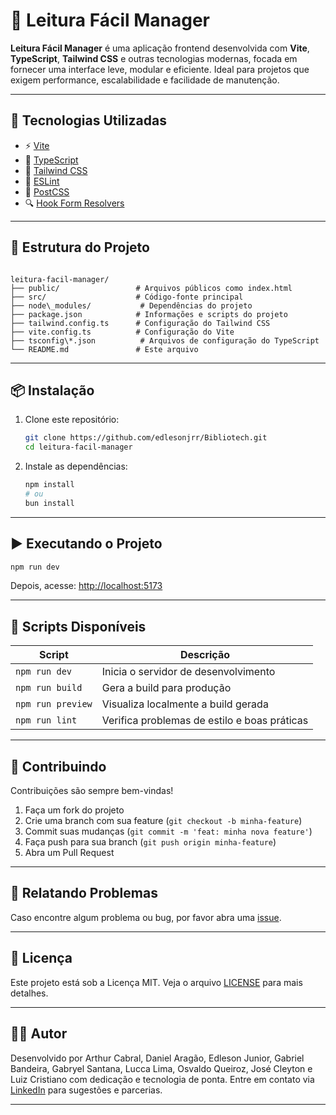 # 📘 Leitura Fácil Manager


**Leitura Fácil Manager** é uma aplicação frontend desenvolvida com **Vite**, **TypeScript**, **Tailwind CSS** e outras tecnologias modernas, focada em fornecer uma interface leve, modular e eficiente. Ideal para projetos que exigem performance, escalabilidade e facilidade de manutenção.

---

## 🚀 Tecnologias Utilizadas

- ⚡ [Vite](https://vitejs.dev/)
- 🧠 [TypeScript](https://www.typescriptlang.org/)
- 🎨 [Tailwind CSS](https://tailwindcss.com/)
- 🧹 [ESLint](https://eslint.org/)
- 🔧 [PostCSS](https://postcss.org/)
- 🔍 [Hook Form Resolvers](https://react-hook-form.com/get-started#SchemaValidation)

---

## 📁 Estrutura do Projeto

```

leitura-facil-manager/
├── public/                 # Arquivos públicos como index.html
├── src/                    # Código-fonte principal
├── node\_modules/           # Dependências do projeto
├── package.json            # Informações e scripts do projeto
├── tailwind.config.ts      # Configuração do Tailwind CSS
├── vite.config.ts          # Configuração do Vite
├── tsconfig\*.json          # Arquivos de configuração do TypeScript
└── README.md               # Este arquivo

````

---

## 📦 Instalação

1. Clone este repositório:
   ```bash
   git clone https://github.com/edlesonjrr/Bibliotech.git
   cd leitura-facil-manager


2. Instale as dependências:

   ```bash
   npm install
   # ou
   bun install
   ```

---

## ▶️ Executando o Projeto

```bash
npm run dev
```

Depois, acesse: [http://localhost:5173](http://localhost:5173)

---

## 🔨 Scripts Disponíveis

| Script            | Descrição                                    |
| ----------------- | -------------------------------------------- |
| `npm run dev`     | Inicia o servidor de desenvolvimento         |
| `npm run build`   | Gera a build para produção                   |
| `npm run preview` | Visualiza localmente a build gerada          |
| `npm run lint`    | Verifica problemas de estilo e boas práticas |

---

## 🤝 Contribuindo

Contribuições são sempre bem-vindas!

1. Faça um fork do projeto
2. Crie uma branch com sua feature (`git checkout -b minha-feature`)
3. Commit suas mudanças (`git commit -m 'feat: minha nova feature'`)
4. Faça push para sua branch (`git push origin minha-feature`)
5. Abra um Pull Request

---

## 🐞 Relatando Problemas

Caso encontre algum problema ou bug, por favor abra uma [issue](https://github.com/edlesonjrr/Bibliotech/issues/new).

---

## 📄 Licença

Este projeto está sob a Licença MIT. Veja o arquivo [LICENSE](./LICENSE) para mais detalhes.

---

## 👨‍💻 Autor

Desenvolvido por Arthur Cabral, Daniel Aragão, Edleson Junior, Gabriel Bandeira, Gabryel Santana, Lucca Lima, Osvaldo Queiroz, José Cleyton e Luiz Cristiano com dedicação e tecnologia de ponta. Entre em contato via [LinkedIn](https://linkedin.com/in/seu-perfil) para sugestões e parcerias.

---
